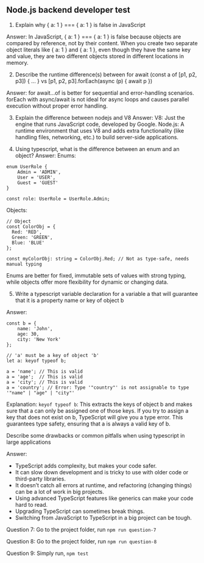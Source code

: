 ## Node.js backend developer test

1. Explain why { a: 1 } === { a: 1 } is false in JavaScript

Answer:
In JavaScript, { a: 1 } === { a: 1 } is false because objects are compared by reference, not by their content.
When you create two separate object literals like { a: 1 } and { a: 1 }, even though they have the same key and value, they are two different objects stored in different locations in memory.

2. Describe the runtime difference(s) between for await (const a of [p1, p2, p3]) { ... } vs [p1, p2, p3].forEach(async (p) { await p })

Answer:
for await...of is better for sequential and error-handling scenarios.
forEach with async/await is not ideal for async loops and causes parallel execution without proper error handling.

3. Explain the difference between nodejs and V8
Answer: 
V8: Just the engine that runs JavaScript code, developed by Google.
Node.js: A runtime environment that uses V8 and adds extra functionality (like handling files, networking, etc.) to build server-side applications.

4. Using typescript, what is the difference between an enum and an object?
Answer:
Enums:

```
enum UserRole {
    Admin = 'ADMIN',
    User = 'USER',
    Guest = 'GUEST'
}

const role: UserRole = UserRole.Admin;
```

Objects:

```
// Object
const ColorObj = {
  Red: 'RED',
  Green: 'GREEN',
  Blue: 'BLUE'
};

const myColorObj: string = ColorObj.Red; // Not as type-safe, needs manual typing
```


Enums are better for fixed, immutable sets of values with strong typing, while objects offer more flexibility for dynamic or changing data.

5. Write a typescript variable declaration for a variable a that will guarantee that it is a property name or key of object b

Answer:
```
const b = {
    name: 'John',
    age: 30,
    city: 'New York'
};

// 'a' must be a key of object 'b'
let a: keyof typeof b;

a = 'name'; // This is valid
a = 'age';  // This is valid
a = 'city'; // This is valid
a = 'country'; // Error: Type '"country"' is not assignable to type '"name" | "age" | "city"'
```

Explanation:
`keyof typeof b`: This extracts the keys of object b and makes sure that a can only be assigned one of those keys.
If you try to assign a key that does not exist on b, TypeScript will give you a type error.
This guarantees type safety, ensuring that a is always a valid key of b.


Describe some drawbacks or common pitfalls when using typescript in large applications

Answer:
- TypeScript adds complexity, but makes your code safer.
- It can slow down development and is tricky to use with older code or third-party libraries.
- It doesn’t catch all errors at runtime, and refactoring (changing things) can be a lot of work in big projects.
- Using advanced TypeScript features like generics can make your code hard to read.
- Upgrading TypeScript can sometimes break things.
- Switching from JavaScript to TypeScript in a big project can be tough.

Question 7:
Go to the project folder, run `npm run question-7`

Question 8:
Go to the project folder, run `npm run question-8`

Question 9:
Simply run, `npm test`



